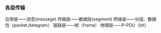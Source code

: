 ### 各层传输
应用层——消息(message)
传输层——数据段(segment)
网络层——分组、数据包（packet,datagram）
链路层——帧（frame）
物理层——P-PDU（bit）